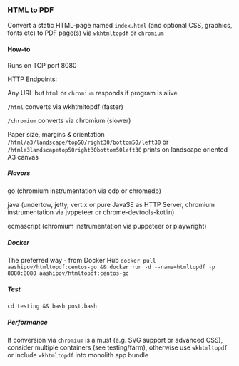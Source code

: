 ### HTML to PDF ###

Convert a static HTML-page named ```index.html``` (and optional CSS, graphics, fonts etc) to PDF page(s) via ```wkhtmltopdf``` or ```chromium```

#### How-to ####

Runs on TCP port 8080

HTTP Endpoints:

Any URL but ```html``` or ```chromium``` responds if program is alive

```/html``` converts via wkhtmltopdf (faster)

```/chromium``` converts via chromium (slower)

Paper size, margins & orientation ```/html/a3/landscape/top50/right30/bottom50/left30``` or ```/htmla3landscapetop50right30bottom50left30``` prints on landscape oriented A3 canvas

##### Flavors #####

go (chromium instrumentation via cdp or chromedp)

java (undertow, jetty, vert.x or pure JavaSE as HTTP Server, chromium instrumentation via jvppeteer or chrome-devtools-kotlin)

ecmascript (chromium instrumentation via puppeteer or playwright)

##### Docker #####

The preferred way - from Docker Hub ```docker pull aashipov/htmltopdf:centos-go && docker run -d --name=htmltopdf -p 8080:8080 aashipov/htmltopdf:centos-go```

##### Test #####

```cd testing && bash post.bash```

##### Performance #####

If conversion via ```chromium``` is a must (e.g. SVG support or advanced CSS), consider multiple containers (see testing/farm), otherwise use ```wkhtmltopdf``` or include ```wkhtmltopdf``` into monolith app bundle
